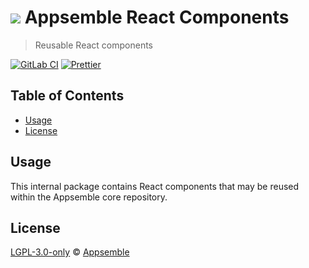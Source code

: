 # ![](https://gitlab.com/appsemble/appsemble/-/raw/0.34.6/config/assets/logo.svg) Appsemble React Components

> Reusable React components

[![GitLab CI](https://gitlab.com/appsemble/appsemble/badges/0.34.6/pipeline.svg)](https://gitlab.com/appsemble/appsemble/-/releases/0.34.6)
[![Prettier](https://img.shields.io/badge/code_style-prettier-ff69b4.svg)](https://prettier.io)

## Table of Contents

- [Usage](#usage)
- [License](#license)

## Usage

This internal package contains React components that may be reused within the Appsemble core
repository.

## License

[LGPL-3.0-only](https://gitlab.com/appsemble/appsemble/-/blob/0.34.6/LICENSE.md) ©
[Appsemble](https://appsemble.com)
